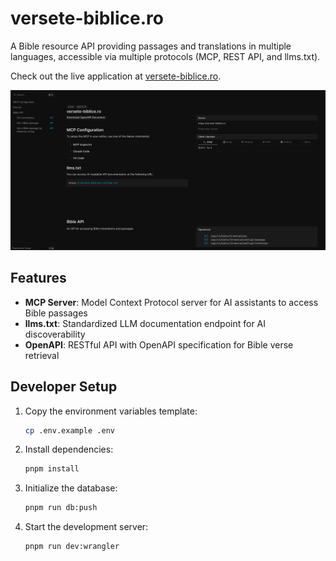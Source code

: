 # versete-biblice.ro

A Bible resource API providing passages and translations in multiple languages, accessible via multiple protocols (MCP, REST API, and llms.txt).

Check out the live application at [versete-biblice.ro](https://versete-biblice.ro).

[![Screenshot](docs/screenshot.png)](https://versete-biblice.ro)

## Features

- **MCP Server**: Model Context Protocol server for AI assistants to access Bible passages
- **llms.txt**: Standardized LLM documentation endpoint for AI discoverability
- **OpenAPI**: RESTful API with OpenAPI specification for Bible verse retrieval

## Developer Setup

1. Copy the environment variables template:
   ```bash
   cp .env.example .env
   ```

2. Install dependencies:
   ```bash
   pnpm install
   ```

3. Initialize the database:
   ```bash
   pnpm run db:push
   ```

4. Start the development server:
   ```bash
   pnpm run dev:wrangler
   ```
